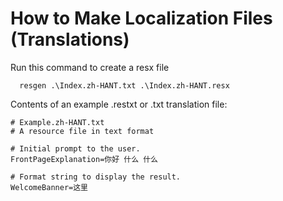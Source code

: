 ﻿# How to Make Localization Files (Translations)
Run this command to create a resx file
````
  resgen .\Index.zh-HANT.txt .\Index.zh-HANT.resx
````

Contents of an example .restxt or .txt translation file:  
````
# Example.zh-HANT.txt
# A resource file in text format

# Initial prompt to the user.
FrontPageExplanation=你好 什么 什么

# Format string to display the result.
WelcomeBanner=这里
````